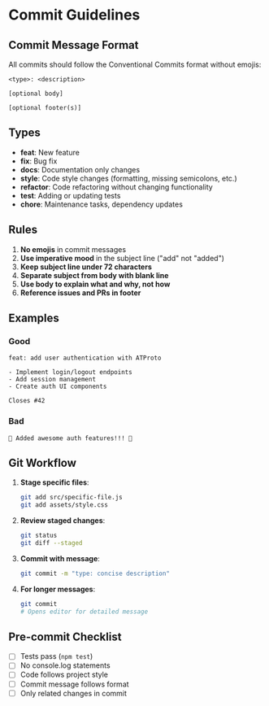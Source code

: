 # Commit Guidelines

## Commit Message Format

All commits should follow the Conventional Commits format without emojis:

```
<type>: <description>

[optional body]

[optional footer(s)]
```

## Types

- **feat**: New feature
- **fix**: Bug fix
- **docs**: Documentation only changes
- **style**: Code style changes (formatting, missing semicolons, etc.)
- **refactor**: Code refactoring without changing functionality
- **test**: Adding or updating tests
- **chore**: Maintenance tasks, dependency updates

## Rules

1. **No emojis** in commit messages
2. **Use imperative mood** in the subject line ("add" not "added")
3. **Keep subject line under 72 characters**
4. **Separate subject from body with blank line**
5. **Use body to explain what and why, not how**
6. **Reference issues and PRs in footer**

## Examples

### Good
```
feat: add user authentication with ATProto

- Implement login/logout endpoints
- Add session management
- Create auth UI components

Closes #42
```

### Bad
```
🚀 Added awesome auth features!!! 🔐
```

## Git Workflow

1. **Stage specific files**:
   ```bash
   git add src/specific-file.js
   git add assets/style.css
   ```

2. **Review staged changes**:
   ```bash
   git status
   git diff --staged
   ```

3. **Commit with message**:
   ```bash
   git commit -m "type: concise description"
   ```

4. **For longer messages**:
   ```bash
   git commit
   # Opens editor for detailed message
   ```

## Pre-commit Checklist

- [ ] Tests pass (`npm test`)
- [ ] No console.log statements
- [ ] Code follows project style
- [ ] Commit message follows format
- [ ] Only related changes in commit